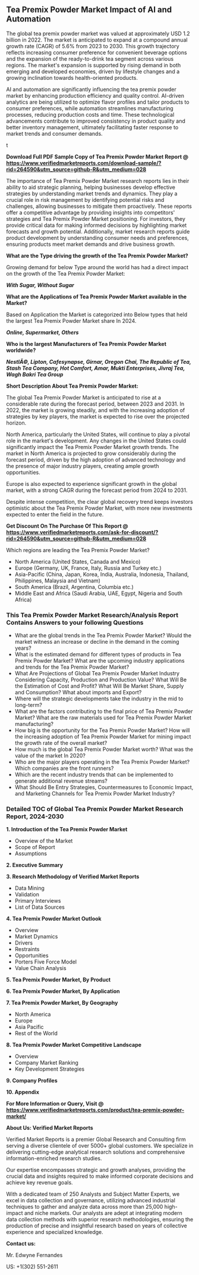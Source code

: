 <h2>Tea Premix Powder Market Impact of AI and Automation</h2><p>The global tea premix powder market was valued at approximately USD 1.2 billion in 2022. The market is anticipated to expand at a compound annual growth rate (CAGR) of 5.6% from 2023 to 2030. This growth trajectory reflects increasing consumer preference for convenient beverage options and the expansion of the ready-to-drink tea segment across various regions. The market's expansion is supported by rising demand in both emerging and developed economies, driven by lifestyle changes and a growing inclination towards health-oriented products.</p><p>AI and automation are significantly influencing the tea premix powder market by enhancing production efficiency and quality control. AI-driven analytics are being utilized to optimize flavor profiles and tailor products to consumer preferences, while automation streamlines manufacturing processes, reducing production costs and time. These technological advancements contribute to improved consistency in product quality and better inventory management, ultimately facilitating faster response to market trends and consumer demands.</p>t</p><p id="" class=""><strong>Download Full PDF Sample Copy of Tea Premix Powder Market Report @ <a href="https://www.verifiedmarketreports.com/download-sample/?rid=264590&utm_source=github-R&utm_medium=028" target="_blank">https://www.verifiedmarketreports.com/download-sample/?rid=264590&utm_source=github-R&utm_medium=028</a></strong></p><p>The importance of&nbsp;Tea Premix Powder Market research reports lies in their ability to aid strategic planning, helping businesses develop effective strategies by understanding market trends and dynamics. They play a crucial role in risk management by identifying potential risks and challenges, allowing businesses to mitigate them proactively. These reports offer a competitive advantage by providing insights into competitors' strategies and Tea Premix Powder Market positioning. For investors, they provide critical data for making informed decisions by highlighting market forecasts and growth potential. Additionally, market research reports guide product development by understanding consumer needs and preferences, ensuring products meet market demands and drive business growth.</p><p><strong>What are the&nbsp;Type driving the growth of the Tea Premix Powder Market?</strong></p><p id="" class="">Growing demand for below Type around the world has had a direct impact on the growth of the Tea Premix Powder Market:</p><em><strong>With Sugar, Without Sugar</strong></em></p><strong>What are the&nbsp;Applications&nbsp;of Tea Premix Powder Market available in the Market?</strong></p><p id="" class="">Based on Application the Market is categorized into Below types that held the largest Tea Premix Powder Market share In 2024.</p><em><strong>Online, Supermarket, Others</strong></em></p><strong>Who is the largest Manufacturers of Tea Premix Powder Market worldwide?</strong></p><p><em><strong>NestlÃ©, Lipton, Cafesynapse, Girnar, Oregon Chai, The Republic of Tea, Stash Tea Company, Hot Comfort, Amar, Mukti Enterprises, Jivraj Tea, Wagh Bakri Tea Group</strong></em></p><p id="" class=""><strong>Short Description About Tea Premix Powder Market:</strong></p><p>The global Tea Premix Powder Market is anticipated to rise at a considerable rate during the forecast period, between 2023 and 2031. In 2022, the market is growing steadily, and with the increasing adoption of strategies by key players, the market is expected to rise over the projected horizon.</p><p>North America, particularly the United States, will continue to play a pivotal role in the market's development. Any changes in the United States could significantly impact the Tea Premix Powder Market growth trends. The market in North America is projected to grow considerably during the forecast period, driven by the high adoption of advanced technology and the presence of major industry players, creating ample growth opportunities.</p><p>Europe is also expected to experience significant growth in the global market, with a strong CAGR during the forecast period from 2024 to 2031.</p><p>Despite intense competition, the clear global recovery trend keeps investors optimistic about the Tea Premix Powder Market, with more new investments expected to enter the field in the future.</p><p id="" class=""><strong>Get Discount On The Purchase Of This Report @ <a href="https://www.verifiedmarketreports.com/ask-for-discount/?rid=264590&utm_source=github-R&utm_medium=028" target="_blank">https://www.verifiedmarketreports.com/ask-for-discount/?rid=264590&utm_source=github-R&utm_medium=028</a></strong></p>Which regions are leading the Tea Premix Powder Market?</p><ul><li>North America (United States, Canada and Mexico)</li><li>Europe (Germany, UK, France, Italy, Russia and Turkey etc.)</li><li>Asia-Pacific (China, Japan, Korea, India, Australia, Indonesia, Thailand, Philippines, Malaysia and Vietnam)</li><li>South America (Brazil, Argentina, Columbia etc.)</li><li>Middle East and Africa (Saudi Arabia, UAE, Egypt, Nigeria and South Africa)</li></ul><h3 id="" class="">This Tea Premix Powder Market Research/Analysis Report Contains Answers to your following Questions</h3><ul><li>What are the global trends in the Tea Premix Powder Market? Would the market witness an increase or decline in the demand in the coming years?</li><li>What is the estimated demand for different types of products in Tea Premix Powder Market? What are the upcoming industry applications and trends for the Tea Premix Powder Market?</li><li>What Are Projections of Global Tea Premix Powder Market Industry Considering Capacity, Production and Production Value? What Will Be the Estimation of Cost and Profit? What Will Be Market Share, Supply and Consumption? What about imports and Export?</li><li>Where will the strategic developments take the industry in the mid to long-term?</li><li>What are the factors contributing to the final price of Tea Premix Powder Market? What are the raw materials used for Tea Premix Powder Market manufacturing?</li><li>How big is the opportunity for the Tea Premix Powder Market? How will the increasing adoption of Tea Premix Powder Market for mining impact the growth rate of the overall market?</li><li>How much is the global Tea Premix Powder Market worth? What was the value of the market In 2020?</li><li>Who are the major players operating in the Tea Premix Powder Market? Which companies are the front runners?</li><li>Which are the recent industry trends that can be implemented to generate additional revenue streams?</li><li>What Should Be Entry Strategies, Countermeasures to Economic Impact, and Marketing Channels for Tea Premix Powder Market Industry?</li></ul><h3 id="" class="">Detailed TOC of Global Tea Premix Powder Market Research Report, 2024-2030</h3><p id="" class=""><strong>1. Introduction of the Tea Premix Powder Market</strong></p><ul><li>Overview of the Market</li><li>Scope of Report</li><li>Assumptions</li></ul><p id="" class=""><strong>2. Executive Summary</strong></p><p id="" class=""><strong>3. Research Methodology of Verified Market Reports</strong></p><ul><li>Data Mining</li><li>Validation</li><li>Primary Interviews</li><li>List of Data Sources</li></ul><p id="" class=""><strong>4. Tea Premix Powder Market Outlook</strong></p><ul><li>Overview</li><li>Market Dynamics</li><li>Drivers</li><li>Restraints</li><li>Opportunities</li><li>Porters Five Force Model</li><li>Value Chain Analysis</li></ul><p id="" class=""><strong>5. Tea Premix Powder Market, By Product</strong></p><p id="" class=""><strong>6. Tea Premix Powder Market, By Application</strong></p><p id="" class=""><strong>7. Tea Premix Powder Market, By Geography</strong></p><ul><li>North America</li><li>Europe</li><li>Asia Pacific</li><li>Rest of the World</li></ul><p id="" class=""><strong>8. Tea Premix Powder Market Competitive Landscape</strong></p><ul><li>Overview</li><li>Company Market Ranking</li><li>Key Development Strategies</li></ul><p id="" class=""><strong>9. Company Profiles</strong></p><p id="" class=""><strong>10. Appendix</strong></p><p id="" class=""><strong>For More Information or Query, Visit @ <a href="https://www.verifiedmarketreports.com/product/tea-premix-powder-market/" target="_blank">https://www.verifiedmarketreports.com/product/tea-premix-powder-market/</a></strong></p><p id="" class=""><strong>About Us: Verified Market Reports</strong></p><p id="" class="">Verified Market Reports is a premier Global Research and Consulting firm serving a diverse clientele of over 5000+ global customers. We specialize in delivering cutting-edge analytical research solutions and comprehensive information-enriched research studies.</p><p id="" class="">Our expertise encompasses strategic and growth analyses, providing the crucial data and insights required to make informed corporate decisions and achieve key revenue goals.</p><p id="" class="">With a dedicated team of 250 Analysts and Subject Matter Experts, we excel in data collection and governance, utilizing advanced industrial techniques to gather and analyze data across more than 25,000 high-impact and niche markets. Our analysts are adept at integrating modern data collection methods with superior research methodologies, ensuring the production of precise and insightful research based on years of collective experience and specialized knowledge.</p><p id="" class=""><strong>Contact us:</strong></p><p id="" class="">Mr. Edwyne Fernandes</p><p id="" class="">US: +1(302) 551-2611</p>